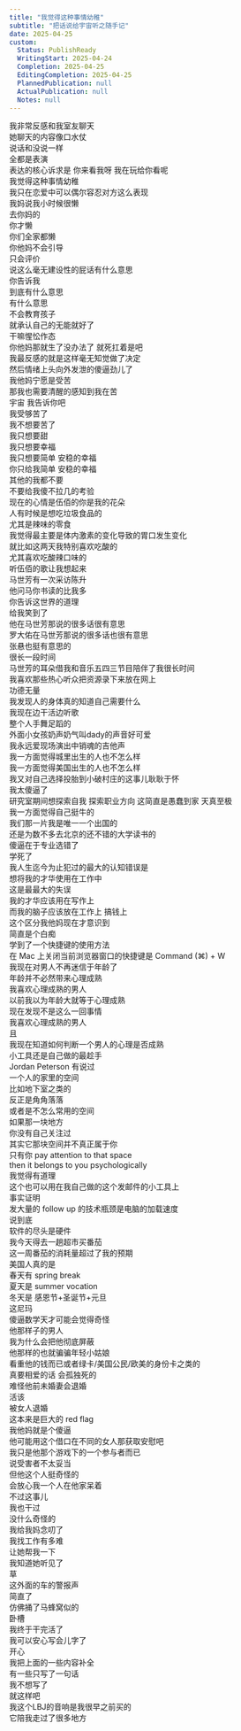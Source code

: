 ```yaml
---      
title: "我觉得这种事情幼稚"      
subtitle: "把话说给宇宙听之随手记"      
date: 2025-04-25      
custom:      
  Status: PublishReady      
  WritingStart: 2025-04-24      
  Completion: 2025-04-25      
  EditingCompletion: 2025-04-25      
  PlannedPublication: null      
  ActualPublication: null      
  Notes: null      
---          
```

我非常反感和我室友聊天        
她聊天的内容像口水仗        
说话和没说一样        
全都是表演        
表达的核心诉求是 你来看我呀 我在玩给你看呢        
我觉得这种事情幼稚          
我只在恋爱中可以偶尔容忍对方这么表现          
我妈说我小时候很懒        
去你妈的        
你才懒        
你们全家都懒          
你他妈不会引导        
只会评价        
说这么毫无建设性的屁话有什么意思        
你告诉我        
到底有什么意思        
有什么意思          
不会教育孩子        
就承认自己的无能就好了        
干嘛惺忪作态          
你他妈那就生了没办法了 就死扛着是吧        
我最反感的就是这样毫无知觉做了决定        
然后情绪上头向外发泄的傻逼劲儿了          
我他妈宁愿是受苦        
那我也需要清醒的感知到我在苦        
宇宙 我告诉你吧        
我受够苦了        
我不想要苦了        
我只想要甜        
我只想要幸福        
我只想要简单 安稳的幸福        
你只给我简单 安稳的幸福        
其他的我都不要        
不要给我傻不拉几的考验          
现在的心情是伍佰的你是我的花朵        
人有时候是想吃垃圾食品的        
尤其是辣味的零食        
我觉得最主要是体内激素的变化导致的胃口发生变化        
就比如这两天我特别喜欢吃酸的        
尤其喜欢吃酸辣口味的          
听伍佰的歌让我想起来        
马世芳有一次采访陈升        
他问马你书读的比我多        
你告诉这世界的道理        
给我笑到了        
他在马世芳那说的很多话很有意思        
罗大佑在马世芳那说的很多话也很有意思        
张悬也挺有意思的          
很长一段时间        
马世芳的耳朵借我和音乐五四三节目陪伴了我很长时间        
我喜欢那些热心听众把资源录下来放在网上        
功德无量          
我发现人的身体真的知道自己需要什么        
我现在边干活边听歌        
整个人手舞足蹈的          
外面小女孩奶声奶气叫dady的声音好可爱          
我永远爱现场演出中销魂的吉他声          
我一方面觉得城里出生的人也不怎么样        
我一方面觉得美国出生的人也不怎么样        
我又对自己选择投胎到小破村庄的这事儿耿耿于怀          
我太傻逼了        
研究室期间想探索自我 探索职业方向 这简直是愚蠢到家 天真至极          
我一方面觉得自己挺牛的        
我们那一片我是唯一一个出国的        
还是为数不多去北京的还不错的大学读书的        
傻逼在于专业选错了        
学死了          
我人生迄今为止犯过的最大的认知错误是        
想将我的才华使用在工作中        
这是最最大的失误          
我的才华应该用在写作上        
而我的脑子应该放在工作上 搞钱上        
这个区分我他妈现在才意识到        
简直是个白痴          
学到了一个快捷键的使用方法        
在 Mac 上关闭当前浏览器窗口的快捷键是 Command (⌘) + W          
我现在对男人不再迷信于年龄了        
年龄并不必然带来心理成熟        
我喜欢心理成熟的男人        
以前我以为年龄大就等于心理成熟        
现在发现不是这么一回事情        
我喜欢心理成熟的男人        
且        
我现在知道如何判断一个男人的心理是否成熟          
小工具还是自己做的最趁手          
Jordan Peterson 有说过        
一个人的家里的空间        
比如地下室之类的        
反正是角角落落        
或者是不怎么常用的空间        
如果那一块地方        
你没有自己关注过        
其实它那块空间并不真正属于你        
只有你 pay attention to that space        
then it belongs to you psychologically        
我觉得有道理        
这个也可以用在我自己做的这个发邮件的小工具上          
事实证明        
发大量的 follow up 的技术瓶颈是电脑的加载速度        
说到底        
软件的尽头是硬件          
我今天得去一趟超市买番茄        
这一周番茄的消耗量超过了我的预期          
美国人真的是        
春天有 spring break        
夏天是 summer vocation        
冬天是 感恩节+圣诞节+元旦        
这尼玛          
傻逼数学天才可能会觉得奇怪        
他那样子的男人        
我为什么会把他彻底屏蔽        
他那样的也就骗骗年轻小姑娘        
看重他的钱而已或者绿卡/美国公民/欧美的身份卡之类的        
真要相爱的话 会孤独死的        
难怪他前未婚妻会退婚        
活该          
被女人退婚        
这本来是巨大的 red flag        
我他妈就是个傻逼        
他可能用这个借口在不同的女人那获取安慰吧        
我只是他那个游戏下的一个参与者而已        
说受害者不太妥当          
但他这个人挺奇怪的        
会放心我一个人在他家呆着        
不过这事儿        
我也干过        
没什么奇怪的          
我给我妈念叨了        
我找工作有多难        
让她帮我一下        
我知道她听见了          
草        
这外面的车的警报声        
简直了        
仿佛捅了马蜂窝似的          
卧槽        
我终于干完活了        
我可以安心写会儿字了        
开心        
我把上面的一些内容补全        
有一些只写了一句话        
我不想写了        
就这样吧          
我这个LBJ的音响是我很早之前买的        
它陪我走过了很多地方          
      